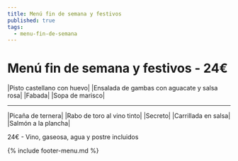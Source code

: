 ```yaml
---
title: Menú fin de semana y festivos
published: true
tags:
  - menu-fin-de-semana
---
```



# Menú fin de semana y festivos - 24€


<!-- |Ensalada con rulo de cabra, frutos secos y balsámico de frutos rojos| -->

|Pisto castellano con huevo|
|Ensalada de gambas con aguacate y salsa rosa|
|Fabada|
|Sopa de marisco|

------

|Picaña de ternera|
|Rabo de toro al vino tinto|
|Secreto|
|Carrillada en salsa|
|Salmón a la plancha|

<!-- |Cordero asado|eligiendo este segundo plato se añade 6€ al menú, en total 28€| -->

24€ - Vino, gaseosa, agua y postre incluidos

{% include footer-menu.md %}
